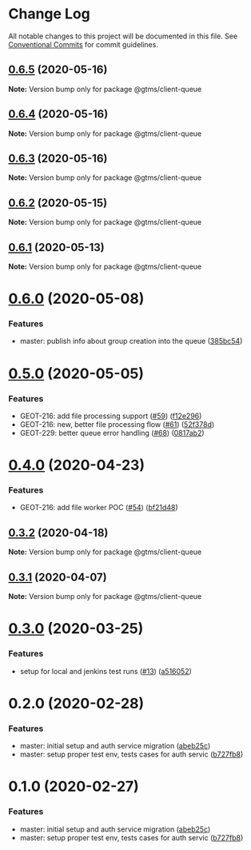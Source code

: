 # Change Log

All notable changes to this project will be documented in this file.
See [Conventional Commits](https://conventionalcommits.org) for commit guidelines.

## [0.6.5](https://github.com/mariusz-kabala/gtms-backend/compare/@gtms/client-queue@0.6.4...@gtms/client-queue@0.6.5) (2020-05-16)

**Note:** Version bump only for package @gtms/client-queue





## [0.6.4](https://github.com/mariusz-kabala/gtms-backend/compare/@gtms/client-queue@0.6.3...@gtms/client-queue@0.6.4) (2020-05-16)

**Note:** Version bump only for package @gtms/client-queue





## [0.6.3](https://github.com/mariusz-kabala/gtms-backend/compare/@gtms/client-queue@0.6.2...@gtms/client-queue@0.6.3) (2020-05-16)

**Note:** Version bump only for package @gtms/client-queue





## [0.6.2](https://github.com/mariusz-kabala/gtms-backend/compare/@gtms/client-queue@0.6.1...@gtms/client-queue@0.6.2) (2020-05-15)

**Note:** Version bump only for package @gtms/client-queue





## [0.6.1](https://github.com/mariusz-kabala/gtms-backend/compare/@gtms/client-queue@0.6.0...@gtms/client-queue@0.6.1) (2020-05-13)

**Note:** Version bump only for package @gtms/client-queue





# [0.6.0](https://github.com/mariusz-kabala/gtms-backend/compare/@gtms/client-queue@0.5.0...@gtms/client-queue@0.6.0) (2020-05-08)


### Features

* master: publish info about group creation into the queue ([385bc54](https://github.com/mariusz-kabala/gtms-backend/commit/385bc547820dd82946db0f5abf77b95a9cc843ca))





# [0.5.0](https://github.com/mariusz-kabala/gtms-backend/compare/@gtms/client-queue@0.4.0...@gtms/client-queue@0.5.0) (2020-05-05)


### Features

* GEOT-216: add file processing support ([#59](https://github.com/mariusz-kabala/gtms-backend/issues/59)) ([f12e296](https://github.com/mariusz-kabala/gtms-backend/commit/f12e2964d7173f9d53c7b213fb35bc6322acd700))
* GEOT-216: new, better file processing flow ([#61](https://github.com/mariusz-kabala/gtms-backend/issues/61)) ([52f378d](https://github.com/mariusz-kabala/gtms-backend/commit/52f378d26468fdb1bf3c8c6553e9b70ec43c609b))
* GEOT-229: better queue error handling ([#68](https://github.com/mariusz-kabala/gtms-backend/issues/68)) ([0817ab2](https://github.com/mariusz-kabala/gtms-backend/commit/0817ab203739afd9b0665996315a01f6df26ac77))





# [0.4.0](https://github.com/mariusz-kabala/gtms-backend/compare/@gtms/client-queue@0.3.2...@gtms/client-queue@0.4.0) (2020-04-23)


### Features

* GEOT-216: add file worker POC ([#54](https://github.com/mariusz-kabala/gtms-backend/issues/54)) ([bf21d48](https://github.com/mariusz-kabala/gtms-backend/commit/bf21d4822f0978c86ca95b46b79aaced828c333b))





## [0.3.2](https://github.com/mariusz-kabala/gtms-backend/compare/@gtms/client-queue@0.3.1...@gtms/client-queue@0.3.2) (2020-04-18)

**Note:** Version bump only for package @gtms/client-queue





## [0.3.1](https://github.com/mariusz-kabala/gtms-backend/compare/@gtms/client-queue@0.3.0...@gtms/client-queue@0.3.1) (2020-04-07)

**Note:** Version bump only for package @gtms/client-queue





# [0.3.0](https://github.com/mariusz-kabala/gtms-backend/compare/@gtms/client-queue@0.2.0...@gtms/client-queue@0.3.0) (2020-03-25)


### Features

* setup for local and jenkins test runs ([#13](https://github.com/mariusz-kabala/gtms-backend/issues/13)) ([a516052](https://github.com/mariusz-kabala/gtms-backend/commit/a51605261f8b8e7b91ff589a5026ed261392b9c7))





# 0.2.0 (2020-02-28)


### Features

* master: initial setup and auth service migration ([abeb25c](https://github.com/mariusz-kabala/gtms-backend/commit/abeb25cf1f2ce45481e59338e5b85989a5529235))
* master: setup proper test env, tests cases for auth servic ([b727fb8](https://github.com/mariusz-kabala/gtms-backend/commit/b727fb868f7f033cb75f0397d54fed1e05f790dd))





# 0.1.0 (2020-02-27)


### Features

* master: initial setup and auth service migration ([abeb25c](https://github.com/mariusz-kabala/gtms-backend/commit/abeb25cf1f2ce45481e59338e5b85989a5529235))
* master: setup proper test env, tests cases for auth servic ([b727fb8](https://github.com/mariusz-kabala/gtms-backend/commit/b727fb868f7f033cb75f0397d54fed1e05f790dd))
